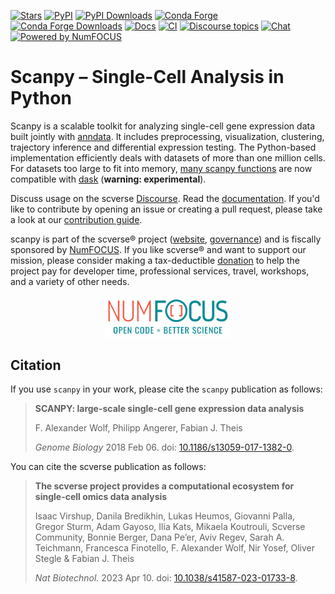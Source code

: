 [![Stars](https://img.shields.io/github/stars/scverse/scanpy?style=flat&logo=GitHub&color=yellow)](https://github.com/scverse/scanpy/stargazers)
[![PyPI](https://img.shields.io/pypi/v/scanpy)](https://pypi.org/project/scanpy)
[![PyPI Downloads](https://img.shields.io/pepy/dt/scanpy?logo=pypi)](https://pepy.tech/project/scanpy)
[![Conda Forge](https://img.shields.io/conda/vn/conda-forge/scanpy)
![Conda Forge Downloads](https://img.shields.io/conda/dn/conda-forge/scanpy?logo=condaforge)](https://anaconda.org/conda-forge/scanpy)
[![Docs](https://readthedocs.com/projects/icb-scanpy/badge/?version=latest)](https://scanpy.readthedocs.io)
[![CI](https://github.com/scverse/scanpy/actions/workflows/ci.yml/badge.svg)](https://github.com/scverse/scanpy/actions/workflows/ci.yml)
[![Discourse topics](https://img.shields.io/discourse/posts?color=yellow&logo=discourse&server=https%3A%2F%2Fdiscourse.scverse.org)](https://discourse.scverse.org/)
[![Chat](https://img.shields.io/badge/zulip-join_chat-%2367b08f.svg)](https://scverse.zulipchat.com)
[![Powered by NumFOCUS](https://img.shields.io/badge/powered%20by-NumFOCUS-orange.svg?style=flat&colorA=E1523D&colorB=007D8A)](https://numfocus.org/)

# Scanpy – Single-Cell Analysis in Python

Scanpy is a scalable toolkit for analyzing single-cell gene expression data built jointly with [anndata][].
It includes preprocessing, visualization, clustering, trajectory inference and differential expression testing.
The Python-based implementation efficiently deals with datasets of more than one million cells.
For datasets too large to fit into memory, [many scanpy functions][] are now compatible with [dask][] (**warning: experimental**).

Discuss usage on the scverse [Discourse][]. Read the [documentation][].
If you'd like to contribute by opening an issue or creating a pull request, please take a look at our [contribution guide][].

[anndata]: https://anndata.readthedocs.io
[dask]: https://docs.dask.org/en/stable/
[discourse]: https://discourse.scverse.org/
[documentation]: https://scanpy.readthedocs.io
[many scanpy functions]: https://github.com/scverse/scanpy/issues/2578

[//]: # (numfocus-fiscal-sponsor-attribution)

scanpy is part of the scverse® project ([website](https://scverse.org), [governance](https://scverse.org/about/roles)) and is fiscally sponsored by [NumFOCUS](https://numfocus.org/).
If you like scverse® and want to support our mission, please consider making a tax-deductible [donation](https://numfocus.org/donate-to-scverse) to help the project pay for developer time, professional services, travel, workshops, and a variety of other needs.

<div align="center">
<a href="https://numfocus.org/project/scverse">
  <img
    src="https://raw.githubusercontent.com/numfocus/templates/master/images/numfocus-logo.png"
    width="200"
  >
</a>
</div>


## Citation

If you use `scanpy` in your work, please cite the `scanpy` publication as follows:

> **SCANPY: large-scale single-cell gene expression data analysis**
>
> F. Alexander Wolf, Philipp Angerer, Fabian J. Theis
>
> _Genome Biology_ 2018 Feb 06. doi: [10.1186/s13059-017-1382-0](https://doi.org/10.1186/s13059-017-1382-0).

You can cite the scverse publication as follows:

> **The scverse project provides a computational ecosystem for single-cell omics data analysis**
>
> Isaac Virshup, Danila Bredikhin, Lukas Heumos, Giovanni Palla, Gregor Sturm, Adam Gayoso, Ilia Kats, Mikaela Koutrouli, Scverse Community, Bonnie Berger, Dana Pe’er, Aviv Regev, Sarah A. Teichmann, Francesca Finotello, F. Alexander Wolf, Nir Yosef, Oliver Stegle & Fabian J. Theis
>
> _Nat Biotechnol._ 2023 Apr 10. doi: [10.1038/s41587-023-01733-8](https://doi.org/10.1038/s41587-023-01733-8).


[contribution guide]: CONTRIBUTING.md

